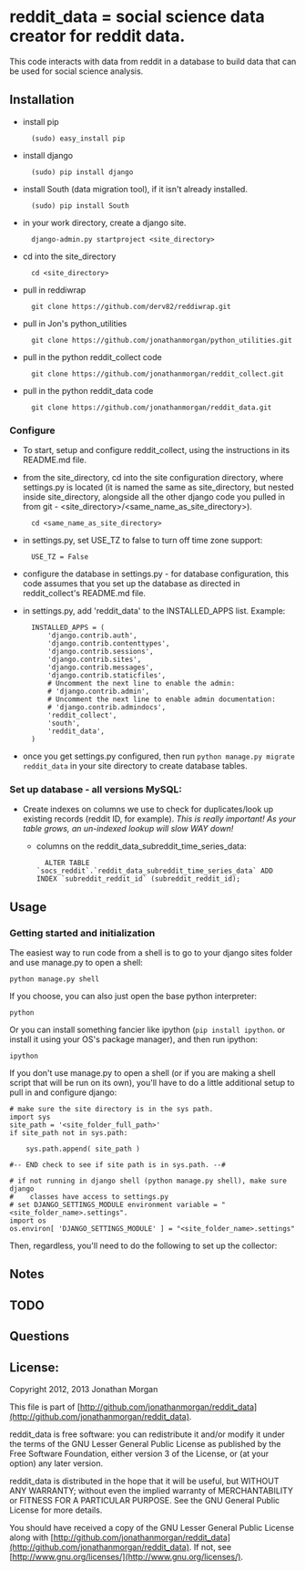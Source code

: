 # reddit_data = social science data creator for reddit data.

This code interacts with data from reddit in a database to build data that can be used for social science analysis.

## Installation

- install pip

        (sudo) easy_install pip

- install django

        (sudo) pip install django

- install South (data migration tool), if it isn't already installed.

        (sudo) pip install South

- in your work directory, create a django site.

        django-admin.py startproject <site_directory>
    
- cd into the site\_directory

        cd <site_directory>
    
- pull in reddiwrap

        git clone https://github.com/derv82/reddiwrap.git

- pull in Jon's python\_utilities

        git clone https://github.com/jonathanmorgan/python_utilities.git

- pull in the python reddit\_collect code

        git clone https://github.com/jonathanmorgan/reddit_collect.git
    
- pull in the python reddit\_data code

        git clone https://github.com/jonathanmorgan/reddit_data.git
    
### Configure

- To start, setup and configure reddit\_collect, using the instructions in its README.md file.

- from the site\_directory, cd into the site configuration directory, where settings.py is located (it is named the same as site\_directory, but nested inside site\_directory, alongside all the other django code you pulled in from git - <site\_directory>/<same\_name\_as\_site\_directory>).

        cd <same_name_as_site_directory>

- in settings.py, set USE_TZ to false to turn off time zone support:

        USE_TZ = False

- configure the database in settings.py - for database configuration, this code assumes that you set up the database as directed in reddit\_collect's README.md file.

- in settings.py, add 'reddit\_data' to the INSTALLED\_APPS list.  Example:
    
        INSTALLED_APPS = (
            'django.contrib.auth',
            'django.contrib.contenttypes',
            'django.contrib.sessions',
            'django.contrib.sites',
            'django.contrib.messages',
            'django.contrib.staticfiles',
            # Uncomment the next line to enable the admin:
            # 'django.contrib.admin',
            # Uncomment the next line to enable admin documentation:
            # 'django.contrib.admindocs',
            'reddit_collect',
            'south',
            'reddit_data',
        )

- once you get settings.py configured, then run `python manage.py migrate reddit_data` in your site directory to create database tables.

### Set up database - all versions MySQL:

- Create indexes on columns we use to check for duplicates/look up existing records (reddit ID, for example).  _This is really important!  As your table grows, an un-indexed lookup will slow WAY down!_

    - columns on the reddit\_data\_subreddit\_time\_series\_data:

            ALTER TABLE `socs_reddit`.`reddit_data_subreddit_time_series_data` ADD INDEX `subreddit_reddit_id` (subreddit_reddit_id);

## Usage

### Getting started and initialization

The easiest way to run code from a shell is to go to your django sites folder and use manage.py to open a shell:

    python manage.py shell
    
If you choose, you can also just open the base python interpreter:

    python
    
Or you can install something fancier like ipython (`pip install ipython`. or install it using your OS's package manager), and then run ipython:

    ipython
    
If you don't use manage.py to open a shell (or if you are making a shell script that will be run on its own), you'll have to do a little additional setup to pull in and configure django:

    # make sure the site directory is in the sys path.
    import sys
    site_path = '<site_folder_full_path>'
    if site_path not in sys.path:
        
        sys.path.append( site_path )
        
    #-- END check to see if site path is in sys.path. --#
    
    # if not running in django shell (python manage.py shell), make sure django
    #    classes have access to settings.py
    # set DJANGO_SETTINGS_MODULE environment variable = "<site_folder_name>.settings".
    import os
    os.environ[ 'DJANGO_SETTINGS_MODULE' ] = "<site_folder_name>.settings"

Then, regardless, you'll need to do the following to set up the collector:

## Notes

## TODO

## Questions

## License:

Copyright 2012, 2013 Jonathan Morgan

This file is part of [http://github.com/jonathanmorgan/reddit_data](http://github.com/jonathanmorgan/reddit_data).

reddit\_data is free software: you can redistribute it and/or modify
it under the terms of the GNU Lesser General Public License as published by
the Free Software Foundation, either version 3 of the License, or
(at your option) any later version.

reddit\_data is distributed in the hope that it will be useful,
but WITHOUT ANY WARRANTY; without even the implied warranty of
MERCHANTABILITY or FITNESS FOR A PARTICULAR PURPOSE.  See the
GNU General Public License for more details.

You should have received a copy of the GNU Lesser General Public License
along with [http://github.com/jonathanmorgan/reddit_data](http://github.com/jonathanmorgan/reddit_data).  If not, see
[http://www.gnu.org/licenses/](http://www.gnu.org/licenses/).